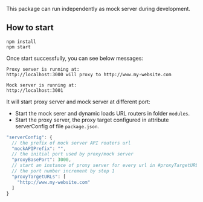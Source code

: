 This package can run independently as mock server during development.

## How to start

```
npm install
npm start

```
Once start successfully, you can see below messages:

```
Proxy server is running at:
http://localhost:3000 will proxy to http://www.my-website.com

Mock server is running at:
http://localhost:3001

```

It will start proxy server and mock server at different port:

* Start the mock serer and dynamic loads URL routers in folder `modules`.
* Start the proxy server, the proxy target configured in attribute serverConfig of file `package.json`.

```javascript
"serverConfig": {
  // the prefix of mock server API routers url
  "mockAPIPrefix": "",
  // the initial port used by proxy/mock server
  "proxyBasePort": 3000,
  // start an instance of proxy server for every url in #proxyTargetURLs
  // the port number increment by step 1
  "proxyTargetURLs": [
    "http://www.my-website.com"
  ]
}

```
